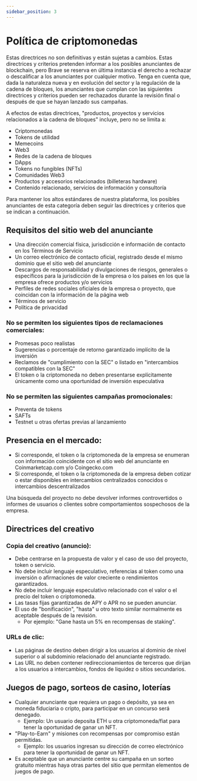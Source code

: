 ```yaml
---
sidebar_position: 3
---
```


# Política de criptomonedas

Estas directrices no son definitivas y están sujetas a cambios. Estas directrices y criterios pretenden informar a los posibles anunciantes de blockchain, pero Brave se reserva en última instancia el derecho a rechazar o descalificar a los anunciantes por cualquier motivo. Tenga en cuenta que, dada la naturaleza nueva y en evolución del sector y la regulación de la cadena de bloques, los anunciantes que cumplan con las siguientes directrices y criterios pueden ser rechazados durante la revisión final o después de que se hayan lanzado sus campañas.

A efectos de estas directrices, "productos, proyectos y servicios relacionados a la cadena de bloques" incluye, pero no se limita a:

- Criptomonedas
- Tokens de utilidad
- Memecoins
- Web3
- Redes de la cadena de bloques
- DApps
- Tokens no fungibles (NFTs)
- Comunidades Web3
- Productos y accesorios relacionados (billeteras hardware)
- Contenido relacionado, servicios de información y consultoría

Para mantener los altos estándares de nuestra plataforma, los posibles anunciantes de esta categoría deben seguir las directrices y criterios que se indican a continuación.

## Requisitos del sitio web del anunciante

- Una dirección comercial física, jurisdicción e información de contacto en los Términos de Servicio
- Un correo electrónico de contacto oficial, registrado desde el mismo dominio que el sitio web del anunciante
- Descargos de responsabilidad y divulgaciones de riesgos, generales o específicos para la jurisdicción de la empresa o los países en los que la empresa ofrece productos y/o servicios
- Perfiles de redes sociales oficiales de la empresa o proyecto, que coincidan con la información de la página web
- Términos de servicio
- Política de privacidad

### No se permiten los siguientes tipos de reclamaciones comerciales:

- Promesas poco realistas
- Sugerencias o porcentaje de retorno garantizado implícito de la inversión
- Reclamos de "cumplimiento con la SEC" o listado en "intercambios compatibles con la SEC"
- El token o la criptomoneda no deben presentarse explícitamente únicamente como una oportunidad de inversión especulativa

### No se permiten las siguientes campañas promocionales:

- Preventa de tokens
- SAFTs
- Testnet u otras ofertas previas al lanzamiento

## Presencia en el mercado:

- Si corresponde, el token o la criptomoneda de la empresa se enumeran con información coincidente con el sitio web del anunciante en Coinmarketcap.com y/o Coingecko.com
- Si corresponde, el token o la criptomoneda de la empresa deben cotizar o estar disponibles en intercambios centralizados conocidos o intercambios descentralizados

Una búsqueda del proyecto no debe devolver informes controvertidos o informes de usuarios o clientes sobre comportamientos sospechosos de la empresa.

## Directrices del creativo

### Copia del creativo (anuncio):

- Debe centrarse en la propuesta de valor y el caso de uso del proyecto, token o servicio.
- No debe incluir lenguaje especulativo, referencias al token como una inversión o afirmaciones de valor creciente o rendimientos garantizados.
- No debe incluir lenguaje especulativo relacionado con el valor o el precio del token o criptomoneda.
- Las tasas fijas garantizadas de APY o APR no se pueden anunciar.
- El uso de "bonificación", "hasta" u otro texto similar normalmente es aceptable después de la revisión.
  - Por ejemplo: "Gane hasta un 5% en recompensas de staking".

### URLs de clic:

- Las páginas de destino deben dirigir a los usuarios al dominio de nivel superior o al subdominio relacionado del anunciante registrado.
- Las URL no deben contener redireccionamientos de terceros que dirijan a los usuarios a intercambios, fondos de liquidez o sitios secundarios.

## Juegos de pago, sorteos de casino, loterías

- Cualquier anunciante que requiera un pago o depósito, ya sea en moneda fiduciaria o cripto, para participar en un concurso será denegado.
  - Ejemplo: Un usuario deposita ETH u otra criptomoneda/fiat para tener la oportunidad de ganar un NFT.
- "Play-to-Earn" y misiones con recompensas por compromiso están permitidas.
  - Ejemplo: los usuarios ingresan su dirección de correo electrónico para tener la oportunidad de ganar un NFT.
- Es aceptable que un anunciante centre su campaña en un sorteo gratuito mientras haya otras partes del sitio que permitan elementos de juegos de pago.
